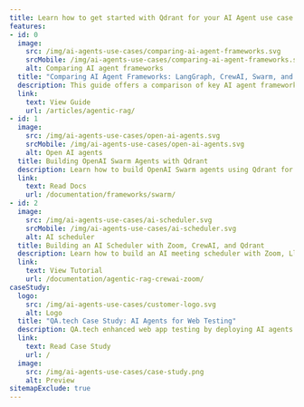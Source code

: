 ```yaml
---
title: Learn how to get started with Qdrant for your AI Agent use case
features:
- id: 0
  image:
    src: /img/ai-agents-use-cases/comparing-ai-agent-frameworks.svg
    srcMobile: /img/ai-agents-use-cases/comparing-ai-agent-frameworks.svg
    alt: Comparing AI agent frameworks
  title: "Comparing AI Agent Frameworks: LangGraph, CrewAI, Swarm, and AutoGen"
  description: This guide offers a comparison of key AI agent frameworks, highlighting their strengths and ideal use cases for developers.
  link:
    text: View Guide
    url: /articles/agentic-rag/
- id: 1
  image:
    src: /img/ai-agents-use-cases/open-ai-agents.svg
    srcMobile: /img/ai-agents-use-cases/open-ai-agents.svg
    alt: Open AI agents
  title: Building OpenAI Swarm Agents with Qdrant
  description: Learn how to build OpenAI Swarm agents using Qdrant for fast, scalable vector search and real-time actions.
  link:
    text: Read Docs
    url: /documentation/frameworks/swarm/
- id: 2
  image:
    src: /img/ai-agents-use-cases/ai-scheduler.svg
    srcMobile: /img/ai-agents-use-cases/ai-scheduler.svg
    alt: AI scheduler
  title: Building an AI Scheduler with Zoom, CrewAI, and Qdrant
  description: Learn how to build an AI meeting scheduler with Zoom, LlamaIndex, and Qdrant, featuring a hands-on RAG recommendation engine code sample.
  link:
    text: View Tutorial
    url: /documentation/agentic-rag-crewai-zoom/
caseStudy:
  logo:
    src: /img/ai-agents-use-cases/customer-logo.svg
    alt: Logo
  title: "QA.tech Case Study: AI Agents for Web Testing"
  description: QA.tech enhanced web app testing by deploying AI agents that mimic user interactions. To handle high-speed actions and make real-time decisions, they integrated Qdrant for scalable vector search, allowing for faster and more efficient data proc...
  link:
    text: Read Case Study
    url: /
  image:
    src: /img/ai-agents-use-cases/case-study.png
    alt: Preview
sitemapExclude: true
---
```



